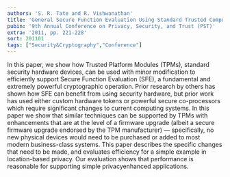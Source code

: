 ```yaml
---
authors: 'S. R. Tate and R. Vishwanathan'
title: 'General Secure Function Evaluation Using Standard Trusted Computing Hardware'
pubin: '9th Annual Conference on Privacy, Security, and Trust (PST)'
extra: '2011, pp. 221-228'
sort: 201101
tags: ["Security&Cryptography","Conference"]
---
```

In this paper, we show how Trusted Platform Modules (TPMs), standard security hardware devices, can be used with minor modification to efficiently support Secure Function Evaluation (SFE), a fundamental and extremely powerful cryptographic operation. Prior research by others has shown how SFE can benefit from using security hardware, but prior work has used either custom hardware tokens or powerful secure co-processors which require significant changes to current computing systems. In this paper we show that similar techniques can be supported by TPMs with enhancements that are at the level of a firmware upgrade (albeit a secure firmware upgrade endorsed by the TPM manufacturer) — specifically, no new physical devices would need to be purchased or added to most modern business-class systems. This paper describes the specific changes that need to be made, and evaluates efficiency for a simple example in location-based privacy. Our evaluation shows that performance is reasonable for supporting simple privacyenhanced applications.



